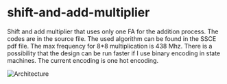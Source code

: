 # shift-and-add-multiplier
Shift and add multiplier that uses only one FA for the addition process.
The codes are in the source file.
The used algorithm can be found in the SSCE pdf file.
The max frequency for 8*8 multiplication is 438 Mhz.
There is a possibility that the design can be run faster if I use binary encoding in state machines. The current encoding is one hot encoding.

![Architecture](https://github.com/yazmrt/shift-and-add-multiplier/assets/69057041/7ac166e1-d6f4-4bac-b97a-aa6cb1340ec2)
